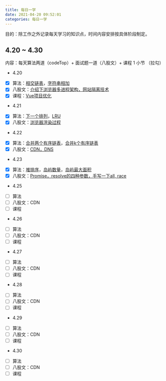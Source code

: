 ```yaml
---
title: 每日一学
date: 2021-04-20 09:52:01
categories: 每日一学
---
```


目的：除工作之外记录每天学习的知识点，时间内容安排按具体阶段制定。

## 4.20 ~ 4.30

内容：每天算法两道（codeTop）+ 面试题一道（八股文）+ 课程 1 小节 （拉勾）

* 4.20
- [x] 算法：[相交链表](https://leetcode-cn.com/problems/intersection-of-two-linked-lists/)，[字符串相加](https://leetcode-cn.com/problems/add-strings/)
- [x] 八股文：[介绍下浏览器多进程架构，网站隔离技术](https://zhuanlan.zhihu.com/p/102149546)
- [x] 课程：[Vue项目优化](https://jinjingxuan.github.io/2018/08/03/%E9%9D%A2%E8%AF%95-%E9%9D%A2%E8%AF%95%E9%A2%98%EF%BC%88%E5%8D%81%EF%BC%89/)

* 4.21
- [x] 算法：[下一个排列](https://leetcode-cn.com/problems/next-permutation/)，[LRU](https://leetcode-cn.com/problems/lru-cache/)
- [x] 八股文：[浏览器渲染过程](https://jinjingxuan.github.io/2021/01/28/%E6%B5%8F%E8%A7%88%E5%99%A8-%E6%B5%8F%E8%A7%88%E5%99%A8%E6%B8%B2%E6%9F%93%E7%9B%B8%E5%85%B3/)
* 4.22
- [x] 算法：[合并两个有序链表](https://leetcode-cn.com/problems/merge-k-sorted-lists/)，[合并k个有序链表](https://leetcode-cn.com/problems/merge-k-sorted-lists/)
- [x] 八股文：[CDN，DNS](https://juejin.cn/post/6844903906296725518)

* 4.23

- [x] 算法：[堆排序](https://leetcode-cn.com/problems/kth-largest-element-in-an-array/)，[岛屿数量](https://leetcode-cn.com/problems/number-of-islands/)，[岛屿最大面积](https://leetcode-cn.com/problems/max-area-of-island/)
- [x] 八股文：[Promise，resolve的四种参数，手写一下all, race](https://jinjingxuan.github.io/2020/03/08/JavaScript-JS%E5%BC%82%E6%AD%A5%E7%BC%96%E7%A8%8B%EF%BC%8CPromise/)

* 4.25

- [ ] 算法
- [ ] 八股文：CDN
- [ ] 课程

* 4.26

- [ ] 算法
- [ ] 八股文：CDN
- [ ] 课程

* 4.27

- [ ] 算法
- [ ] 八股文：CDN
- [ ] 课程

* 4.28

- [ ] 算法
- [ ] 八股文：CDN
- [ ] 课程

* 4.29

- [ ] 算法
- [ ] 八股文：CDN
- [ ] 课程

* 4.30

- [ ] 算法
- [ ] 八股文：CDN
- [ ] 课程